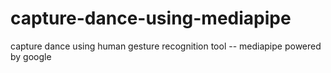 # capture-dance-using-mediapipe
capture dance using human gesture recognition tool -- mediapipe powered by google 
